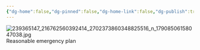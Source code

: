 ```yaml
---
{"dg-home":false,"dg-pinned":false,"dg-home-link":false,"dg-publish":true,"tags":["dgblip"],"disabled rules":["yaml-title","yaml-title-alias","file-name-heading"],"title":"philipp on instagram @ 2021-08-19","created-date":"2021-08-19T06:31:00","updated-date":"2025-05-02T17:43:08","dg-path":"blips/17908506158047038.md","permalink":"/blips/17908506158047038/","dgPassFrontmatter":true}
---
```



![239365147_216762560392414_2702373860348825516_n_17908506158047038.jpg](/img/user/attachments/239365147_216762560392414_2702373860348825516_n_17908506158047038.jpg)
Reasonable emergency plan



